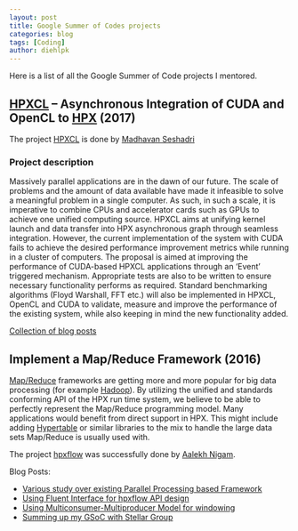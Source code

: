 ```yaml
---
layout: post
title: Google Summer of Codes projects
categories: blog
tags: [Coding]
author: diehlpk
---
```

Here is a list of all the Google Summer of Code projects I mentored.

## [HPXCL](https://github.com/STEllAR-GROUP/hpxcl) – Asynchronous Integration of CUDA and OpenCL to [HPX](https://github.com/STEllAR-GROUP/hpx) (2017)

The project [HPXCL](https://github.com/STEllAR-GROUP/hpxcl) is done by [Madhavan Seshadri](http://madhavanseshadri.com/)

### Project description

Massively parallel applications are in the dawn of our future. The scale of problems and the amount of data available have made it infeasible to solve 
a meaningful problem in a single computer. As such, in such a scale, it is imperative to combine CPUs and accelerator cards such as GPUs to achieve one 
unified computing source. HPXCL aims at unifying kernel launch and data transfer into HPX asynchronous graph through seamless integration. 
However, the current implementation of the system with CUDA fails to achieve the desired performance improvement metrics while running in a cluster 
of computers. The proposal is aimed at improving the performance of CUDA-based HPXCL applications through an ‘Event’ triggered mechanism. 
Appropriate tests are also to be written to ensure necessary functionality performs as required. 
Standard benchmarking algorithms (Floyd Warshall, FFT etc.) will also be implemented in HPXCL, OpenCL and CUDA to validate, 
measure and improve the performance of the existing system, while also keeping in mind the new functionality added.

[Collection of blog posts](https://madhavan001.github.io/)

## Implement a Map/Reduce Framework (2016)

[Map/Reduce](http://en.wikipedia.org/wiki/MapReduce) frameworks are getting more and more popular for big data processing (for example [Hadoop](http://hadoop.apache.org/)). By utilizing the unified and standards conforming API of the HPX run time system, we believe to be able to perfectly represent the Map/Reduce programming model. Many applications would benefit from direct support in HPX. This might include adding [Hypertable](http://hypertable.com) or similar libraries to the mix to handle the large data sets Map/Reduce is usually used with.

The project [hpxflow](https://github.com/STEllAR-GROUP/hpxflow) was successfully done by [Aalekh Nigam](https://twitter.com/_aalekh).

Blog Posts:

* [Various study over existing Parallel Processing based Framework](http://aalekhnigam.tumblr.com/post/144510275317/various-study-over-existing-parallel-processing)
* [Using Fluent Interface for hpxflow API design](http://aalekhnigam.tumblr.com/post/149356061927/using-fluent-interface-for-hpxflow-api-design)
* [Using Multiconsumer-Multiproducer Model for windowing](http://aalekhnigam.tumblr.com/post/149355148447/using-multiconsumer-multiproducer-model-for)
* [Summing up my GSoC with Stellar Group](http://aalekhnigam.tumblr.com/post/149361127187/summing-up-my-gsoc-with-ste-ar-group)
